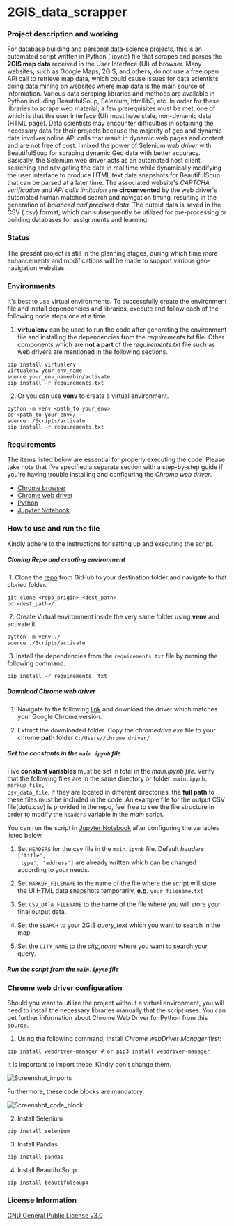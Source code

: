 # 2GIS_data_scrapper

### Project description and working

For database building and personal data-science projects, this is an automated script written in Python (.ipynb) file that scrapes and parses the **2GIS map data** received in the User Interface (UI) of browser. Many websites, such as Google Maps, 2GIS, and others, do not use a free open API call to retrieve map data, which could cause issues for data scientists doing data mining on websites where map data is the main source of information. Various data scraping libraries and methods are available in Python including BeautifulSoup, Selenium, htmllib3, etc. In order for these libraries to scrape web material, a few prerequisites must be met, one of which is that the user interface (UI) must have stale, non-dynamic data (HTML page). Data scientists may encounter difficulties in obtaining the necessary data for their projects because the majority of geo and dynamic data involves online API calls that result in dynamic web pages and content and are not free of cost. I mixed the power of Selenium *web driver* with BeautifulSoup for scraping dynamic Geo data with better accuracy. Basically, the Selenium web driver acts as an automated host client, searching and navigating the data in real time while dynamically modifying the user interface to produce HTML text data snapshots for BeautifulSoup that can be parsed at a later time. The associated website's *CAPTCHA verification* and *API calls limitation* are **circumvented** by the web driver's automated human matched search and navigation timing, resulting in the generation of *balanced and precised data*. The output data is saved in the CSV (.csv) format, which can subsequently be utilized for pre-processing or building databases for assignments and learning.

### Status

The present project is still in the planning stages, during which time more enhancements and modifications will be made to support various geo-navigation websites.

### Environments

It's best to use virtual environments. To successfully create the environment file and install dependencies and libraries, execute and follow each of the following code steps one at a time. 

1. **virtualenv** can be used to run the code after generating the environment file and installing the dependencies from the *requirements.txt* file. Other components which are **not a part** of the *requirements.txt* file such as web drivers are mentioned in the following sections.

```
pip install virtualenv
virtualenv your_env_name
source your_env_name/bin/activate
pip install -r requirements.txt
```

2. Or you can use **venv** to create a virtual environment.

```
python -m venv <path_to your_env>
cd <path_to your_env>/
source ./Scripts/activate
pip install -r requirements.txt
```

### Requirements

The items listed below are essential for properly executing the code. Please take note that I've specified a separate section with a step-by-step guide if you're having trouble installing and configuring the *Chrome web driver*.

- [Chrome browser](https://www.google.com/chrome/?brand=YTUH&gclid=CjwKCAiA9dGqBhAqEiwAmRpTC5tpn7r1ZsmaprDlSZnRaMTgMAlk3hIVAhXEvt-nOnOJo-IlgFab9hoCPugQAvD_BwE&gclsrc=aw.ds)
- [Chrome web driver](https://chromedriver.chromium.org/downloads)
- [Python](https://www.python.org/downloads/) 
- [Jupyter Notebook](https://jupyter.org/install) 

### How to use and run the file

Kindly adhere to the instructions for setting up and executing the script.

##### Cloning Repo and creating environment

​	1. Clone the [repo](https://github.com/iqbalmdkaify/2GIS-data-scrapper.git) from GitHub to your destination folder and navigate to that cloned folder.

```
git clone <repo_origin> <dest_path>
cd <dest_path>/
```

​	2. Create Virtual environment inside the very same folder using **venv** and activate it.

```
python -m venv ./
source ./Scripts/activate
```
​	3. Install the dependencies from the <code>requirements.txt</code> file by running the following command.

```
pip install -r requirements. txt
```

##### Download Chrome web driver

1. Navigate to the following [link](https://chromedriver.chromium.org/downloads) and download the driver which matches your Google Chrome version.

2. Extract the downloaded folder. Copy the *chromedrive.exe* file to your chrome **path** folder <code>C:/Users/<username>/chrome driver/</code> 

##### Set the constants in the <code>main.ipynb</code> file

Five **constant variables** must be set in total in the *main.ipynb file*. Verify that the following files are in the same directory or folder: <code>main.ipynb, markup_file, csv_data_file</code>. If they are located in different directories, the **full path** to these files must be included in the code. An example file for the output CSV file(_data.csv_) is provided in the repo, feel free to see the file structure in order to modify the <code>headers</code> variable in the _main_ script.

You can run the script in [Jupyter Notebook](https://jupyter.org/install) after configuring the variables listed below.

1. Set <code>HEADERS</code> for the csv file in the <code>main.ipynb</code> file. Default *headers* <code>['title', 'type', 'address']</code> are already written which can be changed according to your needs.

2. Set <code>MARKUP_FILENAME</code> to the name of the file where the script will store the UI HTML data snapshots temporarily, **e.g.** <code>your_filename.txt</code> 

3. Set <code>CSV_DATA_FILENAME</code> to the name of the file where you will store your final output data.

4. Set the <code>SEARCH</code> to your 2GIS *query_text* which you want to search in the map.

5. Set the <code>CITY_NAME</code> to the *city_name* where you want to search your query.

##### Run the script from the <code>main.ipynb</code> file

### Chrome web driver configuration

Should you want to utilize the project without a virtual environment, you will need to install the necessary libraries manually that the script uses. You can get further information about Chrome Web Driver for Python from this [source](https://reflect.run/articles/installing-chromedriver-and-python-selenium/).

1. Using the following command, install *Chrome webDriver Manager* first:

```
pip install webdriver-manager # or pip3 install webdriver-manager
```

It is important to import these. Kindly don't change them.

![Screenshot_imports](https://github.com/iqbalmdkaify/2GIS-data-scrapper/blob/main/images/capture_20231115154824785.bmp)

Furthermore, these code blocks are mandatory.

![Screenshot_code_block](https://github.com/iqbalmdkaify/2GIS-data-scrapper/blob/main/images/capture_20231115154838058.bmp)

2. Install Selenium

```
pip install selenium
```

3. Install Pandas

```
pip install pandas
```

4. Install BeautifulSoup

```
pip install beautifulsoup4
```

### License Information

[GNU General Public License v3.0](https://choosealicense.com/licenses/gpl-3.0/) 
